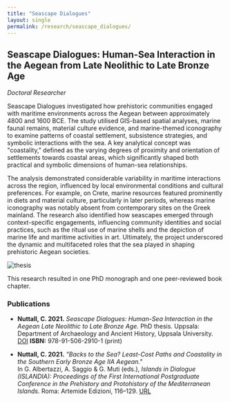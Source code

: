 ```yaml
---
title: "Seascape Dialogues"
layout: single
permalink: /research/seascape_dialogues/
---
```


## Seascape Dialogues: Human-Sea Interaction in the Aegean from Late Neolithic to Late Bronze Age  
*Doctoral Researcher*  

Seascape Dialogues investigated how prehistoric communities engaged with maritime environments across the Aegean between approximately 4800 and 1600 BCE. The study utilised GIS-based spatial analyses, marine faunal remains, material culture evidence, and marine-themed iconography to examine patterns of coastal settlement, subsistence strategies, and symbolic interactions with the sea. A key analytical concept was "coastality," defined as the varying degrees of proximity and orientation of settlements towards coastal areas, which significantly shaped both practical and symbolic dimensions of human-sea relationships.

The analysis demonstrated considerable variability in maritime interactions across the region, influenced by local environmental conditions and cultural preferences. For example, on Crete, marine resources featured prominently in diets and material culture, particularly in later periods, whereas marine iconography was notably absent from contemporary sites on the Greek mainland. The research also identified how seascapes emerged through context-specific engagements, influencing community identities and social practices, such as the ritual use of marine shells and the depiction of marine life and maritime activities in art. Ultimately, the project underscored the dynamic and multifaceted roles that the sea played in shaping prehistoric Aegean societies.

![thesis](/assets/thesis.jpg)

This research resulted in one PhD monograph and one peer-reviewed book chapter.

### Publications

- **Nuttall, C. 2021.** *Seascape Dialogues: Human-Sea Interaction in the Aegean Late Neolithic to Late Bronze Age.* PhD thesis. Uppsala: Department of Archaeology and Ancient History, Uppsala University. [DOI](https://doi.org/10.33063/diva-457245)  **ISBN:** 978-91-506-2910-1 (print)  

- **Nuttall, C. 2021.** *"Backs to the Sea? Least-Cost Paths and Coastality in the Southern Early Bronze Age IIA Aegean."*  
  In G. Albertazzi, A. Saggio & G. Muti (eds.), *Islands in Dialogue (ISLANDIA): Proceedings of the First International Postgraduate Conference in the Prehistory and Protohistory of the Mediterranean Islands.* Roma: Artemide Edizioni, 116–129. [URL](http://urn.kb.se/resolve?urn=urn:nbn:se:uu:diva-470339)
